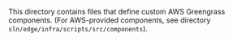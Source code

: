 This directory contains files that define custom AWS Greengrass components. (For AWS-provided components, see directory `sln/edge/infra/scripts/src/components`).